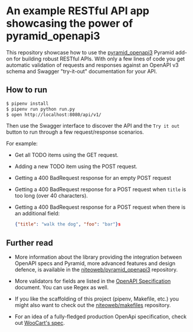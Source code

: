 # An example RESTful API app showcasing the power of pyramid_openapi3

This repository showcase how to use the [pyramid_openapi3]() Pyramid add-on for building robust RESTful APIs. With only a few lines of code you get automatic validation of requests and responses against an OpenAPI v3 schema and Swagger "try-it-out" documentation for your API.

## How to run

```bash
$ pipenv install
$ pipenv run python run.py
$ open http://localhost:8080/api/v1/
```

Then use the Swagger interface to discover the API and the `Try it out` button to run through a few request/response scenarios.

For example:
* Get all TODO items using the GET request.
* Adding a new TODO item using the POST request.
* Getting a 400 BadRequest response for an empty POST request
* Getting a 400 BadRequest response for a POST request when `title` is too long (over 40 characters).
* Getting a 400 BadRequest response for a POST request when there is an additional field:

    ```json
    {"title": "walk the dog", "foo": "bar"}s
    ```

## Further read

* More information about the library providing the integration between OpenAPI specs and Pyramid, more advanced features and design defence, is available in the [niteoweb/pyramid_openapi3](https://github.com/niteoweb/pyramid_openapi3) repository.

* More validators for fields are listed in the [OpenAPI Specification](https://github.com/OAI/OpenAPI-Specification/blob/master/versions/3.0.0.md#properties) document. You can use Regex as well.

* If you like the scaffolding of this project (pipenv, Makefile, etc.) you might also want to check out the [niteoweb/makefiles](https://github.com/niteoweb/makefiles) repository.

* For an idea of a fully-fledged production OpenApi specification, check out [WooCart's spec](https://app.woocart.com/api/v1/openapi.yaml).
